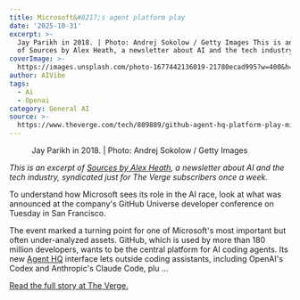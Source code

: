 ```yaml
---
title: Microsoft&#8217;s agent platform play
date: '2025-10-31'
excerpt: >-
  Jay Parikh in 2018. | Photo: Andrej Sokolow / Getty Images This is an excerpt
  of Sources by Alex Heath, a newsletter about AI and the tech industry, s...
coverImage: >-
  https://images.unsplash.com/photo-1677442136019-21780ecad995?w=400&h=200&fit=crop&auto=format
author: AIVibe
tags:
  - Ai
  - Openai
category: General AI
source: >-
  https://www.theverge.com/tech/809889/github-agent-hq-platform-play-microsoft-jared-palmer-jay-parikh
---
```


											

						
<figure>

<img alt="" data-caption="Jay Parikh in 2018. | Photo: Andrej Sokolow / Getty Images" data-portal-copyright="Photo: Andrej Sokolow / Getty Images" data-has-syndication-rights="1" src="https://platform.theverge.com/wp-content/uploads/sites/2/2025/10/gettyimages-978868526.jpg?quality=90&#038;strip=all&#038;crop=9.771875,0,90.228125,92.555988544063" />
	<figcaption>
	Jay Parikh in 2018. | Photo: Andrej Sokolow / Getty Images	</figcaption>
</figure>
<p class="has-text-align-none"><em>This is an excerpt of <a href="https://sources.news/" target="_blank" rel="noreferrer noopener">Sources by Alex Heath</a>, a newsletter about AI and the tech industry, syndicated just for The Verge subscribers once a week.</em></p>
<p class="has-text-align-none">To understand how Microsoft sees its role in the AI race, look at what was announced at the company's GitHub Universe developer conference on Tuesday in San Francisco.</p>
<p class="has-text-align-none">The event marked a turning point for one of Microsoft's most important but often under-analyzed assets. GitHub, which is used by more than 180 million developers, wants to be the central platform for AI coding agents. Its new <a href="https://github.blog/news-insights/company-news/welcome-home-agents/">Agent HQ</a> interface lets outside coding assistants, including OpenAI's Codex and Anthropic's Claude Code, plu …</p>
<p><a href="https://www.theverge.com/tech/809889/github-agent-hq-platform-play-microsoft-jared-palmer-jay-parikh">Read the full story at The Verge.</a></p>
						
									
